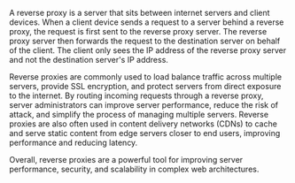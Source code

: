 A reverse proxy is a server that sits between internet servers and client devices. When a client device sends a request to a server behind a reverse proxy, the request is first sent to the reverse proxy server. The reverse proxy server then forwards the request to the destination server on behalf of the client. The client only sees the IP address of the reverse proxy server and not the destination server's IP address.

Reverse proxies are commonly used to load balance traffic across multiple servers, provide SSL encryption, and protect servers from direct exposure to the internet. By routing incoming requests through a reverse proxy, server administrators can improve server performance, reduce the risk of attack, and simplify the process of managing multiple servers. Reverse proxies are also often used in content delivery networks (CDNs) to cache and serve static content from edge servers closer to end users, improving performance and reducing latency.

Overall, reverse proxies are a powerful tool for improving server performance, security, and scalability in complex web architectures.